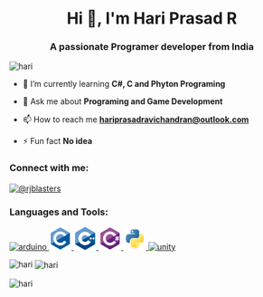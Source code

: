 <h1 align="center">Hi 👋, I'm Hari Prasad R</h1>
<h3 align="center">A passionate Programer developer from India</h3>

<p align="left"> <img src="https://komarev.com/ghpvc/?username=hari&label=Profile%20views&color=0e75b6&style=flat" alt="hari" /> </p>

- 🌱 I’m currently learning **C#, C and Phyton Programing**

- 💬 Ask me about **Programing and Game Development**

- 📫 How to reach me **hariprasadravichandran@outlook.com**

- ⚡ Fun fact **No idea**

<h3 align="left">Connect with me:</h3>
<p align="left">
<a href="https://www.youtube.com/c/@rjblasters" target="blank"><img align="center" src="https://raw.githubusercontent.com/rahuldkjain/github-profile-readme-generator/master/src/images/icons/Social/youtube.svg" alt="@rjblasters" height="30" width="40" /></a>
</p>

<h3 align="left">Languages and Tools:</h3>
<p align="left"> <a href="https://www.arduino.cc/" target="_blank" rel="noreferrer"> <img src="https://cdn.worldvectorlogo.com/logos/arduino-1.svg" alt="arduino" width="40" height="40"/> </a> <a href="https://www.cprogramming.com/" target="_blank" rel="noreferrer"> <img src="https://raw.githubusercontent.com/devicons/devicon/master/icons/c/c-original.svg" alt="c" width="40" height="40"/> </a> <a href="https://www.w3schools.com/cpp/" target="_blank" rel="noreferrer"> <img src="https://raw.githubusercontent.com/devicons/devicon/master/icons/cplusplus/cplusplus-original.svg" alt="cplusplus" width="40" height="40"/> </a> <a href="https://www.w3schools.com/cs/" target="_blank" rel="noreferrer"> <img src="https://raw.githubusercontent.com/devicons/devicon/master/icons/csharp/csharp-original.svg" alt="csharp" width="40" height="40"/> </a> <a href="https://www.python.org" target="_blank" rel="noreferrer"> <img src="https://raw.githubusercontent.com/devicons/devicon/master/icons/python/python-original.svg" alt="python" width="40" height="40"/> </a> <a href="https://unity.com/" target="_blank" rel="noreferrer"> <img src="https://www.vectorlogo.zone/logos/unity3d/unity3d-icon.svg" alt="unity" width="40" height="40"/> </a> </p>

<p><img align="left" src="https://github-readme-stats.vercel.app/api/top-langs?username=hari&show_icons=true&locale=en&layout=compact" alt="hari" /></p>

<p>&nbsp;<img align="center" src="https://github-readme-stats.vercel.app/api?username=hari&show_icons=true&locale=en" alt="hari" /></p>

<p><img align="center" src="https://github-readme-streak-stats.herokuapp.com/?user=hari&" alt="hari" /></p>

